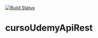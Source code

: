 [![Build Status](https://travis-ci.com/JardrielSousa/cursoUdemyApiRest.svg?branch=master)](https://travis-ci.com/JardrielSousa/cursoUdemyApiRest)

# cursoUdemyApiRest

